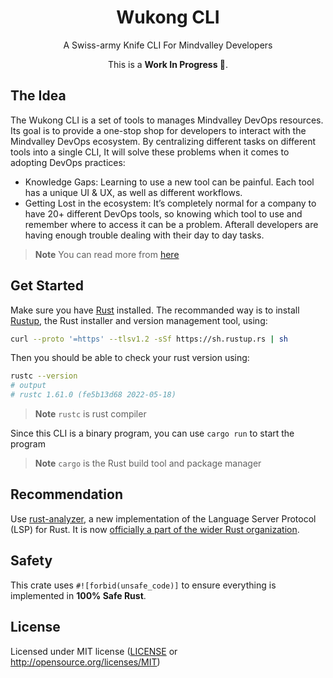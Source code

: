 <p align="center">
  <h1 align="center">
    Wukong CLI
  </h1>
</p>

<p align="center">A Swiss-army Knife CLI For Mindvalley Developers</p>

<p align="center">This is a <strong>Work In Progress 🚧</strong>.</p>

## The Idea
The Wukong CLI is a set of tools to manages Mindvalley DevOps resources. Its goal is to provide a one-stop shop for developers to interact with the Mindvalley DevOps ecosystem. By centralizing different tasks on different tools into a single CLI, It will solve these problems when it comes to adopting DevOps practices:  
- Knowledge Gaps: Learning to use a new tool can be painful. Each tool has a unique UI & UX, as well as different workflows. 
- Getting Lost in the ecosystem: It’s completely normal for a company to have 20+ different DevOps tools, so knowing which tool to use and remember where to access it can be a problem. Afterall developers are having enough trouble dealing with their day to day tasks. 

> **Note**
> You can read more from [here](https://mindvalley.atlassian.net/wiki/spaces/PXP/pages/450396161/PD2+-+A+Swiss-army+Knife+CLI+For+Mindvalley+Developers)

## Get Started
Make sure you have [Rust](https://www.rust-lang.org/) installed. The recommanded way is to install [Rustup](https://www.rust-lang.org/learn/get-started), the Rust installer and version management tool, using:
```bash
curl --proto '=https' --tlsv1.2 -sSf https://sh.rustup.rs | sh
```
Then you should be able to check your rust version using:
```bash
rustc --version
# output
# rustc 1.61.0 (fe5b13d68 2022-05-18)
```
> **Note**
> `rustc` is rust compiler

Since this CLI is a binary program, you can use `cargo run` to start the program
> **Note**
> `cargo` is the Rust build tool and package manager

## Recommendation
Use [rust-analyzer](https://rust-analyzer.github.io/), a new implementation of the Language Server Protocol (LSP) for Rust. 
It is now [officially a part of the wider Rust organization](https://blog.rust-lang.org/2022/02/21/rust-analyzer-joins-rust-org.html).

## Safety
This crate uses `#![forbid(unsafe_code)]` to ensure everything is implemented in **100% Safe Rust**.

## License

Licensed under MIT license ([LICENSE](LICENSE) or http://opensource.org/licenses/MIT)